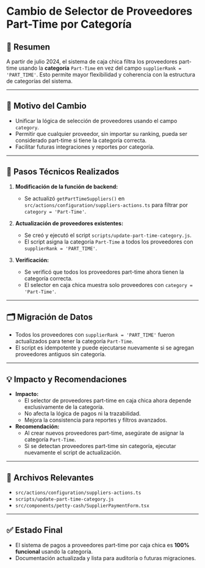 # Cambio de Selector de Proveedores Part-Time por Categoría

## 📝 Resumen
A partir de julio 2024, el sistema de caja chica filtra los proveedores part-time usando la **categoría** `Part-Time` en vez del campo `supplierRank = 'PART_TIME'`. Esto permite mayor flexibilidad y coherencia con la estructura de categorías del sistema.

---

## 🎯 Motivo del Cambio
- Unificar la lógica de selección de proveedores usando el campo `category`.
- Permitir que cualquier proveedor, sin importar su ranking, pueda ser considerado part-time si tiene la categoría correcta.
- Facilitar futuras integraciones y reportes por categoría.

---

## 🔧 Pasos Técnicos Realizados

1. **Modificación de la función de backend:**
   - Se actualizó `getPartTimeSuppliers()` en `src/actions/configuration/suppliers-actions.ts` para filtrar por `category = 'Part-Time'`.

2. **Actualización de proveedores existentes:**
   - Se creó y ejecutó el script `scripts/update-part-time-category.js`.
   - El script asigna la categoría `Part-Time` a todos los proveedores con `supplierRank = 'PART_TIME'`.

3. **Verificación:**
   - Se verificó que todos los proveedores part-time ahora tienen la categoría correcta.
   - El selector en caja chica muestra solo proveedores con `category = 'Part-Time'`.

---

## 🗂️ Migración de Datos
- Todos los proveedores con `supplierRank = 'PART_TIME'` fueron actualizados para tener la categoría `Part-Time`.
- El script es idempotente y puede ejecutarse nuevamente si se agregan proveedores antiguos sin categoría.

---

## 💡 Impacto y Recomendaciones
- **Impacto:**
  - El selector de proveedores part-time en caja chica ahora depende exclusivamente de la categoría.
  - No afecta la lógica de pagos ni la trazabilidad.
  - Mejora la consistencia para reportes y filtros avanzados.
- **Recomendación:**
  - Al crear nuevos proveedores part-time, asegúrate de asignar la categoría `Part-Time`.
  - Si se detectan proveedores part-time sin categoría, ejecutar nuevamente el script de actualización.

---

## 📂 Archivos Relevantes
- `src/actions/configuration/suppliers-actions.ts`
- `scripts/update-part-time-category.js`
- `src/components/petty-cash/SupplierPaymentForm.tsx`

---

## ✅ Estado Final
- El sistema de pagos a proveedores part-time por caja chica es **100% funcional** usando la categoría.
- Documentación actualizada y lista para auditoría o futuras migraciones. 